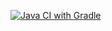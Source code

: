 [![Java CI with Gradle](https://github.com/Yaroslav-neto/BDD/actions/workflows/gradle.yml/badge.svg)](https://github.com/Yaroslav-neto/BDD/actions/workflows/gradle.yml)
